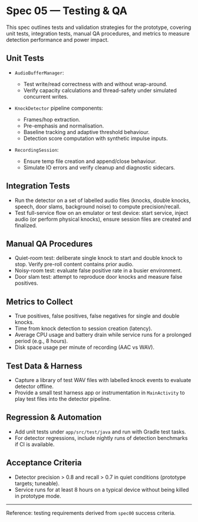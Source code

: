 # Spec 05 — Testing & QA

This spec outlines tests and validation strategies for the prototype, covering unit tests, integration tests, manual QA procedures, and metrics to measure detection performance and power impact.

## Unit Tests

- `AudioBufferManager`:
  - Test write/read correctness with and without wrap-around.
  - Verify capacity calculations and thread-safety under simulated concurrent writes.

- `KnockDetector` pipeline components:
  - Frames/hop extraction.
  - Pre-emphasis and normalisation.
  - Baseline tracking and adaptive threshold behaviour.
  - Detection score computation with synthetic impulse inputs.

- `RecordingSession`:
  - Ensure temp file creation and append/close behaviour.
  - Simulate IO errors and verify cleanup and diagnostic sidecars.

## Integration Tests

- Run the detector on a set of labelled audio files (knocks, double knocks, speech, door slams, background noise) to compute precision/recall.
- Test full-service flow on an emulator or test device: start service, inject audio (or perform physical knocks), ensure session files are created and finalized.

## Manual QA Procedures

- Quiet-room test: deliberate single knock to start and double knock to stop. Verify pre-roll content contains prior audio.
- Noisy-room test: evaluate false positive rate in a busier environment.
- Door slam test: attempt to reproduce door knocks and measure false positives.

## Metrics to Collect

- True positives, false positives, false negatives for single and double knocks.
- Time from knock detection to session creation (latency).
- Average CPU usage and battery drain while service runs for a prolonged period (e.g., 8 hours).
- Disk space usage per minute of recording (AAC vs WAV).

## Test Data & Harness

- Capture a library of test WAV files with labelled knock events to evaluate detector offline.
- Provide a small test harness app or instrumentation in `MainActivity` to play test files into the detector pipeline.

## Regression & Automation

- Add unit tests under `app/src/test/java` and run with Gradle test tasks.
- For detector regressions, include nightly runs of detection benchmarks if CI is available.

## Acceptance Criteria

- Detector precision > 0.8 and recall > 0.7 in quiet conditions (prototype targets; tuneable).
- Service runs for at least 8 hours on a typical device without being killed in prototype mode.

---

Reference: testing requirements derived from `spec00` success criteria.
